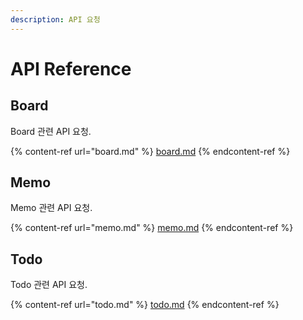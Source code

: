 ```yaml
---
description: API 요청
---
```


# API Reference

## Board

Board 관련 API 요청.

{% content-ref url="board.md" %}
[board.md](board.md)
{% endcontent-ref %}



## Memo

Memo 관련 API 요청.

{% content-ref url="memo.md" %}
[memo.md](memo.md)
{% endcontent-ref %}



## Todo

Todo 관련 API 요청.

{% content-ref url="todo.md" %}
[todo.md](todo.md)
{% endcontent-ref %}
